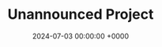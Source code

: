 ---
layout: post
title:  "Unannounced Project"
summary: "A yet-to-be announced project I worked on during my employment at Sumo Digital"
date: '2024-07-03 00:00:00 +0000'
role: Placement Programmer
technologies: ['C++', 'Unreal Engine', 'C#', 'ImGui', 'WPF']
thumbnail: /assets/img/posts/top-secret.png
permalink: /projects/Unannounced-Project/
visibility: true
hidden-from-recents: false
featured: true
---